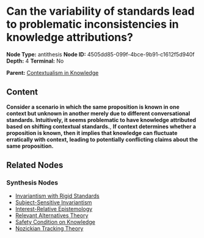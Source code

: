 # Can the variability of standards lead to problematic inconsistencies in knowledge attributions?

**Node Type:** antithesis
**Node ID:** 4505dd85-099f-4bce-9b91-c1612f5d940f
**Depth:** 4
**Terminal:** No

**Parent:** [Contextualism in Knowledge](contextualism-in-knowledge-synthesis-f42c5dcc-c521-4f47-a723-bcfc71a33c6a.md)

## Content

**Consider a scenario in which the same proposition is known in one context but unknown in another merely due to different conversational standards. Intuitively, it seems problematic to have knowledge attributed based on shifting contextual standards.**, **If context determines whether a proposition is known, then it implies that knowledge can fluctuate erratically with context, leading to potentially conflicting claims about the same proposition.**

## Related Nodes

### Synthesis Nodes

- [Invariantism with Rigid Standards](invariantism-with-rigid-standards-synthesis-b6024e81-8662-4e5e-a1cb-a3f27bd2a74c.md)
- [Subject-Sensitive Invariantism](subject-sensitive-invariantism-synthesis-fb2d6cb3-66b9-4b3f-9a90-f01f1d599451.md)
- [Interest-Relative Epistemology](interest-relative-epistemology-synthesis-07eec7c6-1ee0-4ce6-92a5-9ac383521067.md)
- [Relevant Alternatives Theory](relevant-alternatives-theory-synthesis-d2a1ae8d-a66a-4ab0-94f3-3aeee3adcfba.md)
- [Safety Condition on Knowledge](safety-condition-on-knowledge-synthesis-911ec7f7-2efc-4dc6-ba59-cb8abb168a17.md)
- [Nozickian Tracking Theory](nozickian-tracking-theory-synthesis-53a4f340-168a-467a-b856-53114a576831.md)
